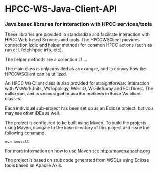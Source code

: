 HPCC-WS-Java-Client-API
=======================

### Java based libraries for interaction with HPCC services/tools

These libraries are provided to standardize and facilitate interaction with HPCC Web based Services and tools.
The HPCCWSClient provides connection logic and helper methods for common HPCC actions (such as run ecl, fetch hpcc
info, etc).

The helper methods are a collection of ... 

The main class is only provided as an example, and to convey how the HPCCWSClient can be utilized.

An HPCC Ws Client class is also provided for straightforward interaction with WsWorkUnits, WsTopology, WsFilIO, WsFileSpray and ECLDirect.
The caller can, and is encouraged to use the methods in these Ws client classes.

Each individual sub-project has been set up as an Eclipse project, but you may use other IDEs as well.

The project is configured to be built using Maven.  To build the projects using Maven, navigate to the base directory of this project and issue the following command:

`mvn install`

For more information on how to use Maven see http://maven.apache.org

The project is based on stub code generated from WSDLs using Eclipse tools based on Apache Axis.
